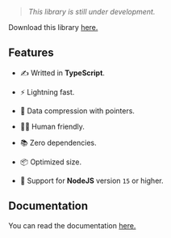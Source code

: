 > _This library is still under development._

Download this library [here.](https://www.npmjs.com/package/re.bowl)

## Features

- ✍ Writted in **TypeScript**.

- ⚡️ Lightning fast.

- 🔀 Data compression with pointers.

- 🧘🏻 Human friendly.

- 📚 Zero dependencies.

- 📦 Optimized size.

- 🚚 Support for **NodeJS** version `15` or higher.

## Documentation

You can read the documentation [here.](https://github.com/theMarzon/re.bowl/wiki)
